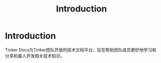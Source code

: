 ﻿---
id: intro
title: Introduction
---

# Introduction

Tinker Docs为Tinker团队开放的技术文档平台，旨在帮助团队成员更好地学习和分享机器人开发相关技术知识。